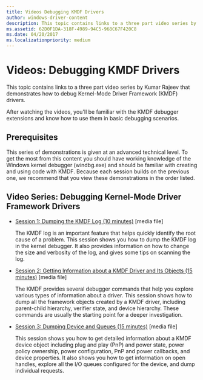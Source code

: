```yaml
---
title: Videos Debugging KMDF Drivers
author: windows-driver-content
description: This topic contains links to a three part video series by Kumar Rajeev that demonstrates how to debug Kernel-Mode Driver Framework (KMDF) drivers.
ms.assetid: 62D0F1DA-318F-4989-94C5-968C67F420C8
ms.date: 04/20/2017
ms.localizationpriority: medium
---
```


# Videos: Debugging KMDF Drivers


This topic contains links to a three part video series by Kumar Rajeev that demonstrates how to debug Kernel-Mode Driver Framework (KMDF) drivers.

After watching the videos, you'll be familiar with the KMDF debugger extensions and know how to use them in basic debugging scenarios.

## Prerequisites


This series of demonstrations is given at an advanced technical level. To get the most from this content you should have working knowledge of the Windows kernel debugger (windbg.exe) and should be familiar with creating and using code with KMDF. Because each session builds on the previous one, we recommend that you view these demonstrations in the order listed.

## Video Series: Debugging Kernel-Mode Driver Framework Drivers


-   [Session 1: Dumping the KMDF Log (10 minutes)](http://download.microsoft.com/download/B/5/E/B5ECC1FC-7408-461C-B226-CF3AE3E3873F/Debugging-KMDF-Drivers-Part-1.wmv) \[media file\]

    The KMDF log is an important feature that helps quickly identify the root cause of a problem. This session shows you how to dump the KMDF log in the kernel debugger. It also provides information on how to change the size and verbosity of the log, and gives some tips on scanning the log.

-   [Session 2: Getting Information about a KMDF Driver and Its Objects (15 minutes)](http://download.microsoft.com/download/B/5/E/B5ECC1FC-7408-461C-B226-CF3AE3E3873F/Debugging-KMDF-Drivers-Part-2.wmv) \[media file\]

    The KMDF provides several debugger commands that help you explore various types of information about a driver. This session shows how to dump all the framework objects created by a KMDF driver, including parent-child hierarchy, verifier state, and device hierarchy. These commands are usually the starting point for a deeper investigation.

-   [Session 3: Dumping Device and Queues (15 minutes)](http://download.microsoft.com/download/B/5/E/B5ECC1FC-7408-461C-B226-CF3AE3E3873F/Debugging-KMDF-Drivers-Part-3.wmv) \[media file\]

    This session shows you how to get detailed information about a KMDF device object including plug and play (PnP) and power state, power policy ownership, power configuration, PnP and power callbacks, and device properties. It also shows you how to get information on open handles, explore all the I/O queues configured for the device, and dump individual requests.

 

 





